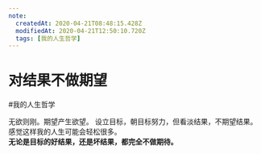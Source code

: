 ```yaml
---
note:
  createdAt: 2020-04-21T08:48:15.428Z
  modifiedAt: 2020-04-21T12:50:10.720Z
  tags: [我的人生哲学]
---
```


# 对结果不做期望

#我的人生哲学

无欲则刚。期望产生欲望。
设立目标，朝目标努力，但看淡结果，不期望结果。感觉这样我的人生可能会轻松很多。  
**无论是目标的好结果，还是坏结果，都完全不做期待。**
